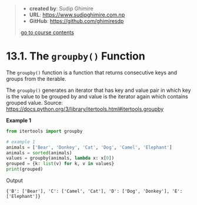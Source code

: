 > - **created by**: Sudip Ghimire
> - **URL**: https://www.sudipghimire.com.np
> - **GitHub**: https://github.com/ghimiresdp
>
> [go to course contents](https://github.com/ghimiresdp/python-notes/)

# 13.1. The `groupby()` Function


The `groupby()` function is a function that returns consecutive keys and groups from the iterable.

The `groupby()` generates an iterator that has key and value pair in which key is the value to be grouped by and value is the iterator again which contains grouped value.
Source: https://docs.python.org/3/library/itertools.html#itertools.groupby

**Example 1**
```python
from itertools import groupby

# example 1
animals = ['Bear', 'Donkey', 'Cat', 'Dog', 'Camel', 'Elephant']
animals = sorted(animals)
values = groupby(animals, lambda x: x[0])
grouped = {k: list(v) for k, v in values}
print(grouped)
```

Output
```
{'B': ['Bear'], 'C': ['Camel', 'Cat'], 'D': ['Dog', 'Donkey'], 'E': ['Elephant']}
```


